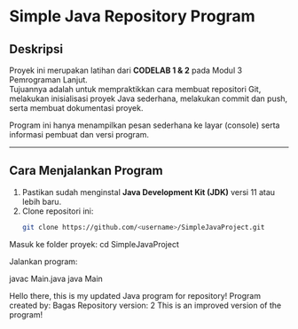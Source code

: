 # Simple Java Repository Program

## Deskripsi
Proyek ini merupakan latihan dari **CODELAB 1 & 2** pada Modul 3 Pemrograman Lanjut.  
Tujuannya adalah untuk mempraktikkan cara membuat repositori Git, melakukan inisialisasi proyek Java sederhana, melakukan commit dan push, serta membuat dokumentasi proyek.

Program ini hanya menampilkan pesan sederhana ke layar (console) serta informasi pembuat dan versi program.

---

## Cara Menjalankan Program
1. Pastikan sudah menginstal **Java Development Kit (JDK)** versi 11 atau lebih baru.
2. Clone repositori ini:
   ```bash
   git clone https://github.com/<username>/SimpleJavaProject.git
   
Masuk ke
folder proyek:
cd SimpleJavaProject

Jalankan program:

javac Main.java
java Main

Hello there, this is my updated Java program for repository!
Program created by: Bagas
Repository version: 2
This is an improved version of the program!
